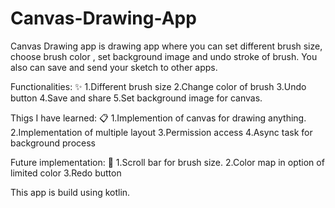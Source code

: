 # Canvas-Drawing-App
Canvas Drawing app is drawing app where you can set different brush size, choose brush color , set background image and undo stroke of brush. You also can save and send your sketch to other apps. 

Functionalities: ✨
1.Different brush size 
2.Change color of brush 
3.Undo button 
4.Save and share 
5.Set background image for canvas. 
 
Thigs I have learned: 📋
1.Implemention of canvas for drawing anything. 
2.Implementation of multiple layout 
3.Permission access 
4.Async task for background process 
 
Future implementation: 🗽
1.Scroll bar for brush size. 
2.Color map in option of limited color 
3.Redo button 

This app is build using kotlin.
